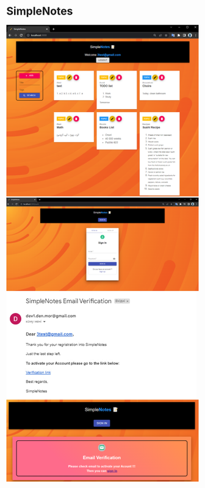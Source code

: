 # SimpleNotes
 
<p>
  <img src="view4.png">
  <br/>
  <img src="auth1.png">
  <br/>
  <img src="verification_email.jpg">
  <br/>
  <img src="verification_view.png">
</p>
